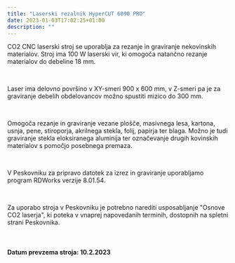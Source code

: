 ```yaml
---
title: "Laserski rezalnik HyperCUT 6090 PRO"
date: 2023-01-03T17:02:25+01:00
description: ""
---
```



CO2 CNC laserski stroj se uporablja za rezanje in graviranje nekovinskih materialov. Stroj ima 100 W laserski vir, ki omogoča natančno rezanje materialov do debeline 18 mm.

&nbsp;

Laser ima delovno površino v XY-smeri 900 x 600 mm, v Z-smeri pa je za graviranje debelih obdelovancov možno spustiti mizico do 300 mm. 

&nbsp;

Omogoča rezanje in graviranje vezane plošče, masivnega lesa, kartona, usnja, pene, stiroporja, akrilnega stekla, folij, papirja ter blaga. Možno je tudi graviranje stekla eloksiranega aluminija ter označevanje drugih kovinskih materialov s pomočjo posebnega premaza.

&nbsp;

V Peskovniku za pripravo datotek za izrez in graviranje uporabljamo program RDWorks verzije 8.01.54.

&nbsp;

Za uporabo stroja v Peskovniku je potrebno narediti usposabljanje "Osnove CO2 laserja", ki poteka v vnaprej napovedanih terminih, dostopnih na spletni strani Peskovnika.

&nbsp;

#### Datum prevzema stroja: 10.2.2023